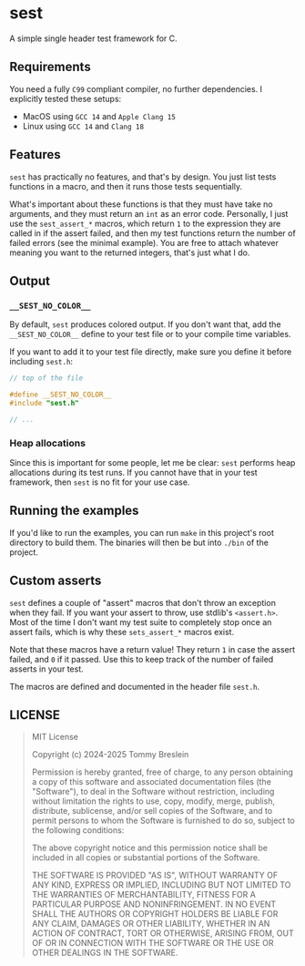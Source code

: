 # sest

A simple single header test framework for C.

## Requirements

You need a fully `C99` compliant compiler, no further dependencies. I explicitly
tested these setups:

- MacOS using `GCC 14` and `Apple Clang 15`
- Linux using `GCC 14` and `Clang 18`

## Features

`sest` has practically no features, and that's by design. You just list tests
functions in a macro, and then it runs those tests sequentially.

What's important about these functions is that they must have take no arguments,
and they must return an `int` as an error code. Personally, I just use the
`sest_assert_*` macros, which return `1` to the expression they are called in if
the assert failed, and then my test functions return the number of failed errors
(see the minimal example). You are free to attach whatever meaning you want to
the returned integers, that's just what I do.

## Output

### `__SEST_NO_COLOR__`

By default, `sest` produces colored output. If you don't want that, add the
`__SEST_NO_COLOR__` define to your test file or to your compile time variables.

If you want to add it to your test file directly, make sure you define it before
including `sest.h`:

```c
// top of the file

#define __SEST_NO_COLOR__
#include "sest.h"

// ...
```

### Heap allocations

Since this is important for some people, let me be clear: `sest` performs heap
allocations during its test runs. If you cannot have that in your test
framework, then `sest` is no fit for your use case.

## Running the examples

If you'd like to run the examples, you can run `make` in this project's root
directory to build them. The binaries will then be but into `./bin` of the
project.

## Custom asserts

`sest` defines a couple of "assert" macros that don't throw an exception when
they fail. If you want your assert to throw, use stdlib's `<assert.h>`. Most of
the time I don't want my test suite to completely stop once an assert fails,
which is why these `sets_assert_*` macros exist.

Note that these macros have a return value! They return `1` in case the assert
failed, and `0` if it passed. Use this to keep track of the number of failed
asserts in your test.

The macros are defined and documented in the header file `sest.h`.

## LICENSE

> MIT License
>
> Copyright (c) 2024-2025 Tommy Breslein
>
> Permission is hereby granted, free of charge, to any person obtaining a copy
> of this software and associated documentation files (the "Software"), to deal
> in the Software without restriction, including without limitation the rights
> to use, copy, modify, merge, publish, distribute, sublicense, and/or sell
> copies of the Software, and to permit persons to whom the Software is
> furnished to do so, subject to the following conditions:
>
> The above copyright notice and this permission notice shall be included in all
> copies or substantial portions of the Software.
>
> THE SOFTWARE IS PROVIDED "AS IS", WITHOUT WARRANTY OF ANY KIND, EXPRESS OR
> IMPLIED, INCLUDING BUT NOT LIMITED TO THE WARRANTIES OF MERCHANTABILITY,
> FITNESS FOR A PARTICULAR PURPOSE AND NONINFRINGEMENT. IN NO EVENT SHALL THE
> AUTHORS OR COPYRIGHT HOLDERS BE LIABLE FOR ANY CLAIM, DAMAGES OR OTHER
> LIABILITY, WHETHER IN AN ACTION OF CONTRACT, TORT OR OTHERWISE, ARISING FROM,
> OUT OF OR IN CONNECTION WITH THE SOFTWARE OR THE USE OR OTHER DEALINGS IN THE
> SOFTWARE.
